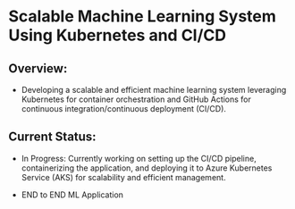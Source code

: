 # Scalable Machine Learning System Using Kubernetes and CI/CD

## Overview:
* Developing a scalable and efficient machine learning system leveraging Kubernetes for container orchestration and GitHub Actions for continuous integration/continuous deployment (CI/CD).

## Current Status:

* In Progress: Currently working on setting up the CI/CD pipeline, containerizing the application, and deploying it to Azure Kubernetes Service (AKS) for scalability and efficient management.

* END to END ML Application
